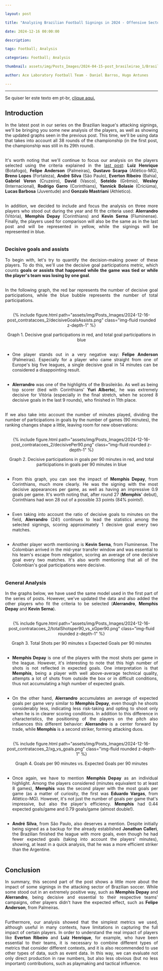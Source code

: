 ```yaml
---

layout: post

title: "Analyzing Brazilian Football Signings in 2024 - Offensive Sector: Part 2"

date: 2024-12-16 00:00:00

description:

tags: Football; Analysis

categories: Football; Analysis

thumbnail: assets/img/Posts_Images/2024-04-15-post_brasileirao_1/Brasileirao_Assai_2022.png

author: Ace Laboratory Football Team - Daniel Barros, Hugo Antunes

---
```


---

<p  align="justify">

Se quiser ler este texto em pt-br, <a  href = "https://ac3lab.github.io/blog/2000/post_contratacoes_2_pt/"> clique aqui.</a>

</p>

<h2> <b> Introduction </b></h2>
  
<div  style="text-align: justify">

In the latest post in our series on the Brazilian league's attacking signings, we'll be bringing you some new analysis of the players, as well as showing the updated graphs seen in the previous post. This time, we'll be using data that takes into account all 38 rounds of the championship (in the first post, the championship was still in its 29th round). <br/><br/>

It's worth noting that we'll continue to focus our analysis on the players selected using the criteria explained in the <a  href = "https://ac3lab.github.io/blog/2024/post_contratacoes_1_en/"> last post</a>: **Luiz Henrique** (Botafogo), **Felipe Anderson** (Palmeiras), **Gustavo Scarpa** (Atlético-MG), **Breno Lopes** (Fortaleza), **André Silva** (São Paulo), **Everton Ribeiro** (Bahia), **Gabriel Veron** (Cruzeiro), **David** (Vasco), **Soteldo** (Grêmio), **Wesley** (Internacional), **Rodrigo Garro** (Corinthians), **Yannick Bolasie** (Criciúma), **Lucas Barbosa** (Juventude) and **Gonzalo Mastriani** (Athletico). <br/><br/>

In addition, we decided to include and focus the analysis on three more players who stood out during the year and fit the criteria used: **Alerrandro** (Vitória), **Memphis Depay** (Corinthians) and **Kevin Serna** (Fluminense). Finally, the players used for comparison will also be the same as in the last post and will be represented in yellow, while the signings will be represented in blue. <br/><br/>

<h3> <b> Decisive goals and assists </b> </h3>

To begin with, let's try to quantify the decision-making power of these players. To do this, we'll use the decisive goal participations metric, which counts **goals or assists that happened while the game was tied or while the player's team was losing by one goal**. <br/><br/>

In the following graph, the red bar represents the number of decisive goal participations, while the blue bubble represents the number of total participations. <br/><br/>

<div  style="width: 100%; margin: 0 auto; text-align: center;">

{% include figure.html path="assets/img/Posts_Images/2024-12-16-post_contratacoes_2/decisiveGoalsAssists.png" class="img-fluid rounded z-depth-1" %}

</div>

<center>Graph 1. Decisive goal participations in red, and total goal participations in blue <br/><br/></center>

- One player stands out in a very negative way: **Felipe Anderson** (Palmeiras). Especially for a player who came straight from one of Europe's big five leagues, a single decisive goal in 14 minutes can be considered a disappointing result. <br/><br/>

- **Alerrandro** was one of the highlights of the Brasileirão. As well as being top scorer (tied with Corinthians' **Yuri Alberto**), he was extremely decisive for Vitória (especially in the final stretch, when he scored 8 decisive goals in the last 9 rounds), who finished in 11th place. <br/><br/>

If we also take into account the number of minutes played, dividing the number of participations in goals by the number of games (90 minutes), the ranking changes shape a little, leaving room for new observations: <br/><br/>

<div  style="width: 100%; margin: 0 auto; text-align: center;">

{% include figure.html path="assets/img/Posts_Images/2024-12-16-post_contratacoes_2/decisivePer90.png" class="img-fluid rounded z-depth-1" %}

</div>

<center> Graph 2. Decisive participations in goals per 90 minutes in red, and total participations in goals per 90 minutes in blue <br/><br/></center>

- From this graph, you can see the impact of **Memphis Depay**, from Corinthians, much more clearly. He was the signing with the most decisive appearances per game, as well as having an impressive 0.9 goals per game. It's worth noting that, after round 27 (**Memphis**' debut), Corinthians had won 28 out of a possible 33 points (84% points!). <br/><br/>


- Even taking into account the ratio of decisive goals to minutes on the field, **Alerrandro** (24!) continues to lead the statistics among the selected signings, scoring approximately 1 decisive goal every two matches. <br/><br/>

- Another player worth mentioning is **Kevin Serna**, from Fluminense. The Colombian arrived in the mid-year transfer window and was essential to his team's escape from relegation, scoring an average of one decisive goal every two matches. It's also worth mentioning that all of the Colombian's goal participations were decisive. <br/><br/>

<h3> <b> General Analysis </b> </h3>

In the graphs below, we have used the same model used in the first part of the series of posts. However, we've updated the data and also added the other players who fit the criteria to be selected (**Alerrandro**, **Memphis Depay** and **Kevin Serna**). <br/><br/>

<div  style="width: 100%; margin: 0 auto; text-align: center;">

{% include figure.html path="assets/img/Posts_Images/2024-12-16-post_contratacoes_2/totalShotsper90_vs_xGper90.png" class="img-fluid rounded z-depth-1" %}

</div>

<center> Graph 3. Total Shots per 90 minutes x Expected Goals per 90 minutes <br/><br/></center>

- **Memphis Depay** is one of the players with the most shots per game in the league. However, it's interesting to note that this high number of shots is not reflected in expected goals. One interpretation is that **Memphis**, being a player with well above-average technical quality, attempts a lot of shots from outside the box or in difficult conditions, thus not accumulating a high number of expected goals. <br/><br/>

- On the other hand, **Alerrandro** accumulates an average of expected goals per game very similar to **Memphis Depay**, even though he shoots considerably less, indicating less risk-taking and opting to shoot only when he is in clearer scoring conditions. In addition to this difference in characteristics, the positioning of the players on the pitch also influences this different behavior: **Alerrandro** is a center forward by trade, while **Memphis** is a second striker, forming attacking duos. <br/><br/>

<div  style="width: 100%; margin: 0 auto; text-align: center;">

{% include figure.html path="assets/img/Posts_Images/2024-12-16-post_contratacoes_2/xg_vs_goals.png" class="img-fluid rounded z-depth-1" %}

</div>

<center> Graph 4. Goals per 90 minutes vs. Expected Goals per 90 minutes <br/><br/></center>

- Once again, we have to mention **Memphis Depay** as an individual highlight. Among the players considered (minutes equivalent to at least 8 games), **Memphis** was the second player with the most goals per game (as a matter of curiosity, the first was **Eduardo Vargas**, from Atlético-MG). However, it's not just the number of goals per game that's impressive, but also the player's efficiency. **Memphis** had 0.44 expected goals/game and 0.79 goals/game (almost double!). <br/><br/>

- **André Silva**, from São Paulo, also deserves a mention. Despite initially being signed as a backup for the already established **Jonathan Calleri**, the Brazilian finished the league with more goals, even though he had fewer expected goals (taking into account the players' minutes), showing, at least in a quick analysis, that he was a more efficient striker than the Argentine. <br/><br/>



<h2> <b> Conclusion </b></h2>

In summary, this second part of the post shows a little more about the impact of some signings in the attacking sector of Brazilian soccer. While some stood out in an extremely positive way, such as **Memphis Depay** and **Alerrandro**, being decisive and essential to their respective teams' campaigns, other players didn't have the expected effect, such as **Felipe Anderson**, from Palmeiras. <br/><br/>

Furthermore, our analysis showed that the simplest metrics we used, although useful in many contexts, have limitations in capturing the full impact of certain players. In order to understand the real impact of players like **Everton Ribeiro** and **Luiz Henrique**, for example, who have been essential to their teams, it is necessary to combine different types of metrics that consider different contexts, and it is also recommended to use other types of data, such as event data. In this way, we can evaluate not only direct production in raw numbers, but also less obvious (but no less important) contributions, such as playmaking and tactical influence. <br/><br/>



<div>

